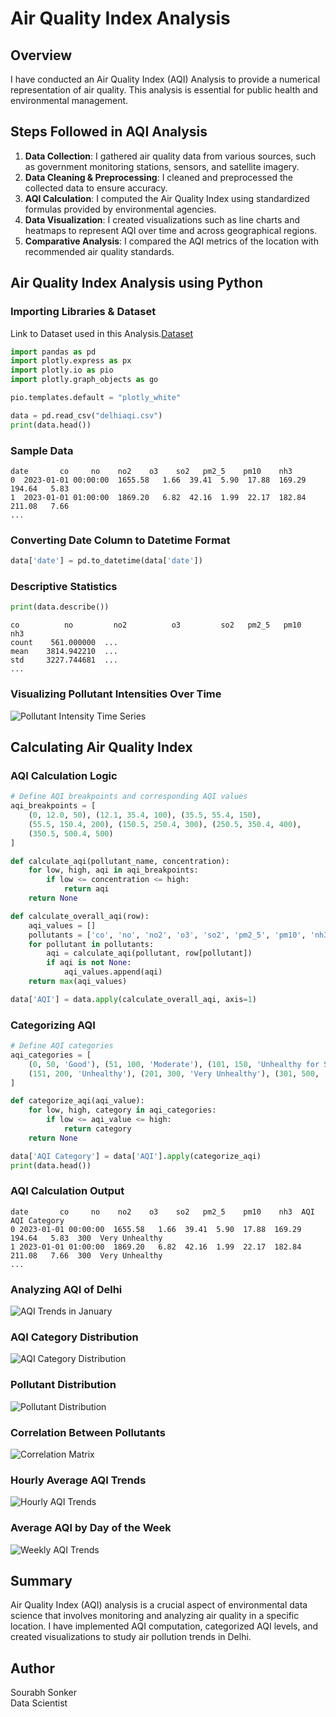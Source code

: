 # Air Quality Index Analysis

## Overview
I have conducted an Air Quality Index (AQI) Analysis to provide a numerical representation of air quality. This analysis is essential for public health and environmental management.

## Steps Followed in AQI Analysis

1. **Data Collection**: I gathered air quality data from various sources, such as government monitoring stations, sensors, and satellite imagery.
2. **Data Cleaning & Preprocessing**: I cleaned and preprocessed the collected data to ensure accuracy.
3. **AQI Calculation**: I computed the Air Quality Index using standardized formulas provided by environmental agencies.
4. **Data Visualization**: I created visualizations such as line charts and heatmaps to represent AQI over time and across geographical regions.
5. **Comparative Analysis**: I compared the AQI metrics of the location with recommended air quality standards.

## Air Quality Index Analysis using Python

### Importing Libraries & Dataset 
Link to Dataset used in this Analysis.[Dataset](https://statso.io/air-quality-index-analysis-case-study/)
```python
import pandas as pd
import plotly.express as px
import plotly.io as pio
import plotly.graph_objects as go

pio.templates.default = "plotly_white"

data = pd.read_csv("delhiaqi.csv")
print(data.head())
```

### Sample Data
```
date       co     no    no2    o3    so2   pm2_5    pm10    nh3  
0  2023-01-01 00:00:00  1655.58   1.66  39.41  5.90  17.88  169.29  194.64   5.83  
1  2023-01-01 01:00:00  1869.20   6.82  42.16  1.99  22.17  182.84  211.08   7.66  
...
```

### Converting Date Column to Datetime Format
```python
data['date'] = pd.to_datetime(data['date'])
```

### Descriptive Statistics
```python
print(data.describe())
```
```
co          no         no2          o3         so2   pm2_5   pm10   nh3  
count    561.000000  ...  
mean    3814.942210  ...  
std     3227.744681  ...  
...
```

### Visualizing Pollutant Intensities Over Time
![Pollutant Intensity Time Series](https://github.com/Sourabh1710/Air-Quality-Index-Analysis/blob/main/images/Time%20Series%20Analysis%20of%20Air%20Pollutants%20in%20Delhi.png)

## Calculating Air Quality Index

### AQI Calculation Logic
```python
# Define AQI breakpoints and corresponding AQI values
aqi_breakpoints = [
    (0, 12.0, 50), (12.1, 35.4, 100), (35.5, 55.4, 150),
    (55.5, 150.4, 200), (150.5, 250.4, 300), (250.5, 350.4, 400),
    (350.5, 500.4, 500)
]

def calculate_aqi(pollutant_name, concentration):
    for low, high, aqi in aqi_breakpoints:
        if low <= concentration <= high:
            return aqi
    return None

def calculate_overall_aqi(row):
    aqi_values = []
    pollutants = ['co', 'no', 'no2', 'o3', 'so2', 'pm2_5', 'pm10', 'nh3']
    for pollutant in pollutants:
        aqi = calculate_aqi(pollutant, row[pollutant])
        if aqi is not None:
            aqi_values.append(aqi)
    return max(aqi_values)

data['AQI'] = data.apply(calculate_overall_aqi, axis=1)
```

### Categorizing AQI
```python
# Define AQI categories
aqi_categories = [
    (0, 50, 'Good'), (51, 100, 'Moderate'), (101, 150, 'Unhealthy for Sensitive Groups'),
    (151, 200, 'Unhealthy'), (201, 300, 'Very Unhealthy'), (301, 500, 'Hazardous')
]

def categorize_aqi(aqi_value):
    for low, high, category in aqi_categories:
        if low <= aqi_value <= high:
            return category
    return None

data['AQI Category'] = data['AQI'].apply(categorize_aqi)
print(data.head())
```

### AQI Calculation Output
```
date       co     no    no2    o3    so2   pm2_5    pm10    nh3  AQI    AQI Category  
0 2023-01-01 00:00:00  1655.58   1.66  39.41  5.90  17.88  169.29  194.64   5.83  300  Very Unhealthy  
1 2023-01-01 01:00:00  1869.20   6.82  42.16  1.99  22.17  182.84  211.08   7.66  300  Very Unhealthy  
...
```

### Analyzing AQI of Delhi
![AQI Trends in January](https://github.com/Sourabh1710/Air-Quality-Index-Analysis/blob/main/images/AQI%20of%20Delhi%20in%20January.png)

### AQI Category Distribution
![AQI Category Distribution](https://github.com/Sourabh1710/Air-Quality-Index-Analysis/blob/main/images/AQI%20Category%20Distribution%20Over%20Time.png)

### Pollutant Distribution
![Pollutant Distribution](https://github.com/Sourabh1710/Air-Quality-Index-Analysis/blob/main/images/Pollutant%20Concentrations%20in%20Delhi.png)

### Correlation Between Pollutants
![Correlation Matrix](https://github.com/Sourabh1710/Air-Quality-Index-Analysis/blob/main/images/Correlation%20Between%20Pollutants.png)

### Hourly Average AQI Trends
![Hourly AQI Trends](https://github.com/Sourabh1710/Air-Quality-Index-Analysis/blob/main/images/Hourly%20Average%20AQI%20Trends%20in%20Delhi%20(Jan%202023).png)

### Average AQI by Day of the Week
![Weekly AQI Trends](https://github.com/Sourabh1710/Air-Quality-Index-Analysis/blob/main/images/Average%20AQI%20by%20Day%20of%20the%20Week.png)

## Summary
Air Quality Index (AQI) analysis is a crucial aspect of environmental data science that involves monitoring and analyzing air quality in a specific location. I have implemented AQI computation, categorized AQI levels, and created visualizations to study air pollution trends in Delhi.

## Author
Sourabh Sonker <br>
Data Scientist
